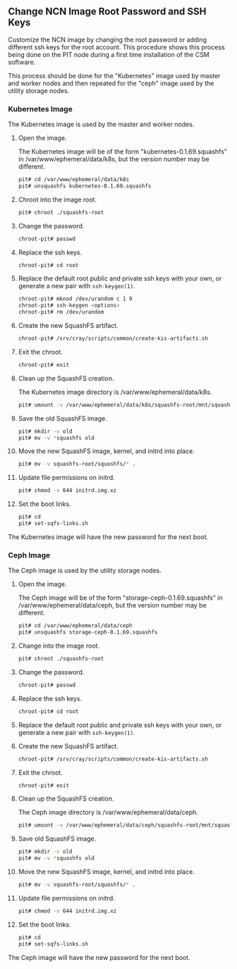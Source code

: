 

## Change NCN Image Root Password and SSH Keys

Customize the NCN image by changing the root password or adding different ssh keys for the root account.
This procedure shows this process being done on the PIT node during a first time installation of the CSM
software.

This process should be done for the "Kubernetes" image used by master and worker nodes and then repeated for the "ceph" image used by the utility storage nodes.

### Kubernetes Image

The Kubernetes image is used by the master and worker nodes.

1. Open the image.

   The Kubernetes image will be of the form "kubernetes-0.1.69.squashfs" in /var/www/ephemeral/data/k8s, but the version number may be different.

   ```bash
   pit# cd /var/www/ephemeral/data/k8s
   pit# unsquashfs kubernetes-0.1.69.squashfs
   ```

1. Chroot into the image root.

   ```bash
   pit# chroot ./squashfs-root
   ```

1. Change the password.

   ```bash
   chroot-pit# passwd
   ```

1. Replace the ssh keys.

   ```bash
   chroot-pit# cd root
   ```

1. Replace the default root public and private ssh keys with your own, or generate a new pair with `ssh-keygen(1)`.

   ```bash
   chroot-pit# mknod /dev/urandom c 1 9
   chroot-pit# ssh-keygen <options>
   chroot-pit# rm /dev/urandom
   ```

1. Create the new SquashFS artifact.

   ```bash
   chroot-pit# /srv/cray/scripts/common/create-kis-artifacts.sh
   ```

1. Exit the chroot.

   ```bash
   chroot-pit# exit
   ```

1. Clean up the SquashFS creation.

   The Kubernetes image directory is /var/www/ephemeral/data/k8s.

   ```bash
   pit# umount -v /var/www/ephemeral/data/k8s/squashfs-root/mnt/squashfs
   ```

1. Save the old SquashFS image.

   ```bash
   pit# mkdir -v old
   pit# mv -v *squashfs old
   ```

1. Move the new SquashFS image, kernel, and initrd into place.

   ```bash
   pit# mv -v squashfs-root/squashfs/* .
   ```

1. Update file permissions on initrd.

   ```bash
   pit# chmod -v 644 initrd.img.xz
   ```

1. Set the boot links.

   ```bash
   pit# cd
   pit# set-sqfs-links.sh
   ```

The Kubernetes image will have the new password for the next boot.

### Ceph Image

The Ceph image is used by the utility storage nodes.

1. Open the image.

   The Ceph image will be of the form "storage-ceph-0.1.69.squashfs" in /var/www/ephemeral/data/ceph, but the version number may be different.

   ```bash
   pit# cd /var/www/ephemeral/data/ceph
   pit# unsquashfs storage-ceph-0.1.69.squashfs
   ```

1. Change into the image root.

   ```bash
   pit# chroot ./squashfs-root
   ```

1. Change the password.

   ```bash
   chroot-pit# passwd
   ```

1. Replace the ssh keys.

   ```bash
   chroot-pit# cd root
   ```

1. Replace the default root public and private ssh keys with your own, or generate a new pair with `ssh-keygen(1)`.

1. Create the new SquashFS artifact.

   ```bash
   chroot-pit# /srv/cray/scripts/common/create-kis-artifacts.sh
   ```

1. Exit the chroot.

   ```bash
   chroot-pit# exit
   ```

1. Clean up the SquashFS creation.

   The Ceph image directory is /var/www/ephemeral/data/ceph.

   ```bash
   pit# umount -v /var/www/ephemeral/data/ceph/squashfs-root/mnt/squashfs
   ```

1. Save old SquashFS image.

   ```bash
   pit# mkdir -v old
   pit# mv -v *squashfs old
   ```

1. Move the new SquashFS image, kernel, and initrd into place.

   ```bash
   pit# mv -v squashfs-root/squashfs/* .
   ```

1. Update file permissions on initrd.

   ```bash
   pit# chmod -v 644 initrd.img.xz
   ```

1. Set the boot links.

   ```bash
   pit# cd
   pit# set-sqfs-links.sh
   ```

The Ceph image will have the new password for the next boot.

